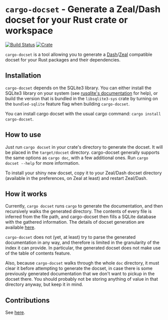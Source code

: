 # `cargo-docset` - Generate a Zeal/Dash docset for your Rust crate or workspace

[![Build Status](https://travis-ci.org/Robzz/cargo-docset.svg?branch=master)](https://travis-ci.org/Robzz/cargo-docset)
[![Crate](https://img.shields.io/crates/v/cargo-docset.svg)](https://crates.io/crates/cargo-docset)

`cargo-docset` is a tool allowing you to generate a [Dash](https://kapeli.com/dash)/[Zeal](https://zealdocs.org/)
compatible docset for your Rust packages and their dependencies.

## Installation

`cargo-docset` depends on the SQLite3 library. You can either install the SQLite3 library on your system (see
[rusqlite's documentation](https://github.com/rusqlite/rusqlite#notes-on-building-rusqlite-and-libsqlite3-sys) for
help), or build the version that is bundled in the `libsqlite3-sys` crate by turning on the `bundled-sqlite` feature
flag when building `cargo-docset`.

You can install cargo docset with the usual cargo command: `cargo install cargo-docset`.

## How to use

Just run `cargo docset` in your crate's directory to generate the docset. It will be placed in the `target/docset`
directory. cargo-docset generally supports the same options as `cargo doc`, with a few additional ones. Run `cargo
docset --help` for more information.

To install your shiny new docset, copy it to your Zeal/Dash docset directory (available in the preferences, on Zeal at
least) and restart Zeal/Dash.

## How it works

Currently, `cargo docset` runs `cargo` to generate the documentation, and then recursively walks the generated
directory. The contents of every file is inferred from the file path, and cargo-docset then fills a SQLite database with
the gathered information. The details of docset generation are available [here](https://kapeli.com/docsets#dashDocset).

`cargo-docset` does not (yet, at least) try to parse the generated documentation in any way, and therefore is limited in
the granularity of the index it can provide. In particular, the generated docset does not make use of the table of
contents feature.

Also, because `cargo-docset` walks through the whole `doc` directory, it must clear it before attempting to generate
the docset, in case there is some previously generated documentation that we don't want to pickup in the docset there.
You should probably not be storing anything of value in that directory anyway, but keep it in mind.

## Contributions

See [here](./CONTRIBUTING.md).

